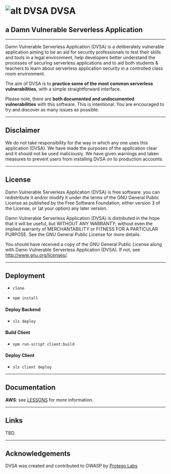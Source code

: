 
# ![alt DVSA](https://i.imgur.com/25k8dtv.png) DVSA

## a Damn Vulnerable Serverless Application 

- - -
Damn Vulnerable Serverless Application (DVSA) is a deliberately vulnerable application aiming to be an aid for security professionals to test their skills and tools in a legal environment, help developers better understand the processes of securing serverless applications and to aid both students & teachers to learn about serverless application security in a controlled class room environment.

The aim of DVSA is to **practice some of the most common serverless vulnerabilities**, with a simple straightforward interface.

Please note, there are **both documented and undocumented vulnerabilities** with this software. This is intentional. You are encouraged to try and discover as many issues as possible.




- - - 
## Disclaimer

We do not take responsibility for the way in which any one uses this application (DVSA). We have made the purposes of the application clear and it should not be used maliciously. We have given warnings and taken measures to prevent users from installing DVSA on to production accounts.




- - -
## License
Damn Vulnerable Serverless Application (DVSA) is free software: you can redistribute it and/or modify it under the terms of the GNU General Public License as published by the Free Software Foundation, either version 3 of the License, or (at your option) any later version.

Damn Vulnerable Serverless Application (DVSA) is distributed in the hope that it will be useful, but WITHOUT ANY WARRANTY; without even the implied warranty of MERCHANTABILITY or FITNESS FOR A PARTICULAR PURPOSE.  See the GNU General Public License for more details.

You should have received a copy of the GNU General Public License along with Damn Vulnerable Serverless Application (DVSA).  If not, see http://www.gnu.org/licenses/.



- - -
## Deployment

- `clone`

- `npm install`

#### Deploy Backend
- `sls deploy` 

#### Build Client
- `npm run-script client:build` 

#### Deploy Client
- `sls client deploy` 





- - - 
## Documentation

**AWS**: see [LESSONS](AWS/LESSONS/README.md) for more information.


- - - 
## Links
TBD.

- - -
## Acknowledgements
DVSA was created and contributed to OWASP by [Protego Labs](https://protego.io)
